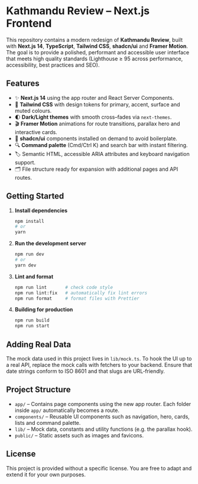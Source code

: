 # Kathmandu Review – Next.js Frontend

This repository contains a modern redesign of **Kathmandu Review**, built with **Next.js 14**, **TypeScript**, **Tailwind CSS**, **shadcn/ui** and **Framer Motion**. The goal is to provide a polished, performant and accessible user interface that meets high quality standards (Lighthouse ≥ 95 across performance, accessibility, best practices and SEO).

## Features

- ✨ **Next.js 14** using the app router and React Server Components.
- 🎨 **Tailwind CSS** with design tokens for primary, accent, surface and muted colours.
- 🌓 **Dark/Light themes** with smooth cross–fades via `next-themes`.
- 🎬 **Framer Motion** animations for route transitions, parallax hero and interactive cards.
- 🧩 **shadcn/ui** components installed on demand to avoid boilerplate.
- 🔍 **Command palette** (Cmd/Ctrl K) and search bar with instant filtering.
- 🏷️ Semantic HTML, accessible ARIA attributes and keyboard navigation support.
- 🗂️ File structure ready for expansion with additional pages and API routes.

## Getting Started

1. **Install dependencies**

   ```bash
   npm install
   # or
   yarn
   ```

2. **Run the development server**

   ```bash
   npm run dev
   # or
   yarn dev
   ```

3. **Lint and format**

   ```bash
   npm run lint       # check code style
   npm run lint:fix   # automatically fix lint errors
   npm run format     # format files with Prettier
   ```

4. **Building for production**

   ```bash
   npm run build
   npm run start
   ```

## Adding Real Data

The mock data used in this project lives in `lib/mock.ts`. To hook the UI up to a real API, replace the mock calls with fetchers to your backend. Ensure that date strings conform to ISO 8601 and that slugs are URL‑friendly.

## Project Structure

- `app/` – Contains page components using the new app router. Each folder inside `app/` automatically becomes a route.
- `components/` – Reusable UI components such as navigation, hero, cards, lists and command palette.
- `lib/` – Mock data, constants and utility functions (e.g. the parallax hook).
- `public/` – Static assets such as images and favicons.

## License

This project is provided without a specific license. You are free to adapt and extend it for your own purposes.
